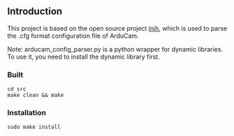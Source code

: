 ## Introduction
This project is based on the open source project [inih](https://github.com/benhoyt/inih), which is used to parse the .cfg format configuration file of ArduCam.

Note: arducam_config_parser.py is a python wrapper for dynamic libraries. To use it, you need to install the dynamic library first.

### Built
```
cd src
make clean && make
```

### Installation
`sudo make install`